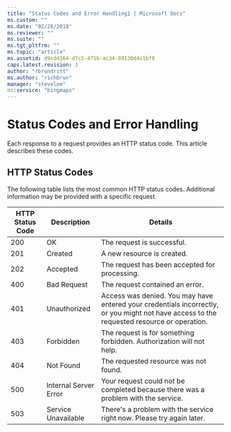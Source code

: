 ```yaml
---
title: "Status Codes and Error Handling1 | Microsoft Docs"
ms.custom: ""
ms.date: "02/28/2018"
ms.reviewer: ""
ms.suite: ""
ms.tgt_pltfrm: ""
ms.topic: "article"
ms.assetid: d9cd4164-d7c5-475b-ac34-89130d4c1bf8
caps.latest.revision: 3
author: "rbrundritt"
ms.author: "richbrun"
manager: "stevelom"
ms:service: "bingmaps"
---
```

# Status Codes and Error Handling
Each response to a request provides an HTTP status code. This article describes these codes.  
  
## HTTP Status Codes  
 The following table lists the most common HTTP status codes. Additional information may be provided with a specific request.  
  
|HTTP Status Code|Description|Details|  
|----------------------|-----------------|-------------|  
|200|OK|The request is successful.|  
|201|Created|A new resource is created.|  
|202|Accepted|The request has been accepted for processing.|  
|400|Bad Request|The request contained an error.|  
|401|Unauthorized|Access was denied. You may have entered your credentials incorrectly, or you might not have access to the requested resource or operation.|  
|403|Forbidden|The request is for something forbidden. Authorization will not help.|  
|404|Not Found|The requested resource was not found.|  
|500|Internal Server Error|Your request could not be completed because there was a problem with the service.|  
|503|Service Unavailable|There's a problem with the service right now. Please try again later.|